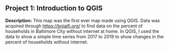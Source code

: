 ## Project 1: Introduction to QGIS

**Description:** This map was the first ever map made using QGIS. Data was acquired through https://bniajfi.org/ to find data on the percent of households in Baltimore City without internet at home. In QGIS, I used the data to show a simple time series from 2017 to 2019 to show changes in the percent of households without internet. 


